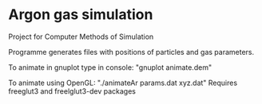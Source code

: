 # Argon gas simulation
Project for Computer Methods of Simulation

Programme generates files with positions of particles and gas parameters.

To animate in gnuplot type in console: "gnuplot animate.dem"

To animate using OpenGL: "./animateAr params.dat xyz.dat"
Requires freeglut3 and freelglut3-dev packages
